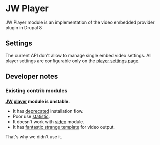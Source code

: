 # JW Player
JW Player module is an implementation of the video embedded provider plugin in Drupal 8

## Settings
The current API don't allow to manage single embed video settings.
All player settings are configurable only on the [player settings page][https://dashboard.jwplayer.com/#/players/list].

## Developer notes
### Existing contrib modules
**[JW player][https://www.drupal.org/project/jw_player] module is unstable.**
- It has [deprecated][https://www.drupal.org/project/jw_player/issues/2838866] installation flow.
- Poor use [statistic][https://www.drupal.org/project/usage/jw_player].
- It doesn't work with [video][https://www.drupal.org/project/video] module.
- It has [fantastic strange template][https://git.drupalcode.org/project/video/blob/8.x-2.x/templates/video-player-formatter.html.twig] for video output.

That's why we didn't use it.

[https://www.drupal.org/project/jw_player]: https://www.drupal.org/project/jw_player
[https://www.drupal.org/project/jw_player/issues/2838866]: https://www.drupal.org/project/jw_player/issues/2838866
[https://www.drupal.org/project/usage/jw_player]: https://www.drupal.org/project/usage/jw_player
[https://www.drupal.org/project/video]: https://www.drupal.org/project/video
[https://git.drupalcode.org/project/video/blob/8.x-2.x/templates/video-player-formatter.html.twig]: https://git.drupalcode.org/project/video/blob/8.x-2.x/templates/video-player-formatter.html.twig
[https://dashboard.jwplayer.com/#/players/list]: https://dashboard.jwplayer.com/#/players/list

